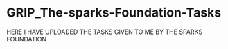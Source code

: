 # GRIP_The-sparks-Foundation-Tasks
HERE I HAVE UPLOADED THE TASKS GIVEN TO ME BY THE SPARKS FOUNDATION
